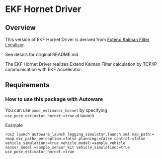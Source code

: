 # EKF Hornet Driver

## Overview

This version of EKF Hornet Driver is derived from [Extend Kalman Filter Localizer](../ekf_localizer/).

See details for original README.md

The EKF Hornet Driver realizes Extend Kalman Filter calculation by TCP/IP communication with EKF Accelerator.

## Requirements

### How to use this package with Autoware

You can use `pose_estimator_hornet` by specifying `use_pose_estimator_hornet:=true` at launch

Example

``` shell
ros2 launch autoware_launch logging_simulator.launch.xml map_path:=<map_dir_path> perception:=false planning:=false control:=false vehicle_simulation:=true vehicle_model:=sample_vehicle sensor_model:=sample_sensor_kit vehicle_simulation:=true use_pose_estimator_hornet:=true
```

